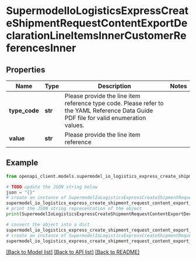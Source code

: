 # SupermodelIoLogisticsExpressCreateShipmentRequestContentExportDeclarationLineItemsInnerCustomerReferencesInner


## Properties

Name | Type | Description | Notes
------------ | ------------- | ------------- | -------------
**type_code** | **str** | Please provide the line item reference type code. Please refer to the YAML Reference Data Guide PDF file for valid enumeration values. | 
**value** | **str** | Please provide the line item reference | 

## Example

```python
from openapi_client.models.supermodel_io_logistics_express_create_shipment_request_content_export_declaration_line_items_inner_customer_references_inner import SupermodelIoLogisticsExpressCreateShipmentRequestContentExportDeclarationLineItemsInnerCustomerReferencesInner

# TODO update the JSON string below
json = "{}"
# create an instance of SupermodelIoLogisticsExpressCreateShipmentRequestContentExportDeclarationLineItemsInnerCustomerReferencesInner from a JSON string
supermodel_io_logistics_express_create_shipment_request_content_export_declaration_line_items_inner_customer_references_inner_instance = SupermodelIoLogisticsExpressCreateShipmentRequestContentExportDeclarationLineItemsInnerCustomerReferencesInner.from_json(json)
# print the JSON string representation of the object
print(SupermodelIoLogisticsExpressCreateShipmentRequestContentExportDeclarationLineItemsInnerCustomerReferencesInner.to_json())

# convert the object into a dict
supermodel_io_logistics_express_create_shipment_request_content_export_declaration_line_items_inner_customer_references_inner_dict = supermodel_io_logistics_express_create_shipment_request_content_export_declaration_line_items_inner_customer_references_inner_instance.to_dict()
# create an instance of SupermodelIoLogisticsExpressCreateShipmentRequestContentExportDeclarationLineItemsInnerCustomerReferencesInner from a dict
supermodel_io_logistics_express_create_shipment_request_content_export_declaration_line_items_inner_customer_references_inner_from_dict = SupermodelIoLogisticsExpressCreateShipmentRequestContentExportDeclarationLineItemsInnerCustomerReferencesInner.from_dict(supermodel_io_logistics_express_create_shipment_request_content_export_declaration_line_items_inner_customer_references_inner_dict)
```
[[Back to Model list]](../README.md#documentation-for-models) [[Back to API list]](../README.md#documentation-for-api-endpoints) [[Back to README]](../README.md)


